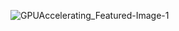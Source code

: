 ![GPUAccelerating_Featured-Image-1](https://user-images.githubusercontent.com/94306642/220106696-0288e1ee-f1b1-4a70-a9b7-631d98246624.gif)
